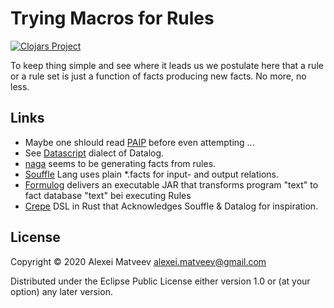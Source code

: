 # Trying Macros for Rules

[![Clojars Project](https://img.shields.io/clojars/v/f0bec0d/regelwerk.svg)](https://clojars.org/f0bec0d/regelwerk)

To keep thing simple and see where it leads us we postulate here that
a rule or a rule set is just a function of facts producing new
facts. No more, no less.

## Links

* Maybe one shlould read [PAIP](https://github.com/norvig/paip-lisp)
  before even attempting ...
* See [Datascript](https://github.com/tonsky/datascript) dialect of
  Datalog.
* [naga](https://github.com/quoll/naga) seems to be generating facts
  from rules.
* [Souffle](https://souffle-lang.github.io/simple) Lang uses plain
  *.facts for input- and output relations.
* [Formulog](https://github.com/HarvardPL/formulog) delivers an
  executable JAR that transforms program "text" to fact database
  "text" bei executing Rules
* [Crepe](https://crates.io/crates/crepe) DSL in Rust that
  Acknowledges Souffle & Datalog for inspiration.

## License

Copyright © 2020 Alexei Matveev <alexei.matveev@gmail.com>

Distributed under the Eclipse Public License either version 1.0 or (at
your option) any later version.
